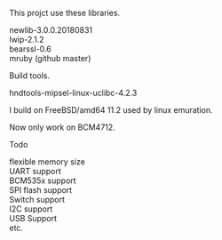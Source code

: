 This projct use these libraries.

newlib-3.0.0.20180831  
lwip-2.1.2  
bearssl-0.6  
mruby (github master)  

Build tools.  

hndtools-mipsel-linux-uclibc-4.2.3  

I build on FreeBSD/amd64 11.2 used by linux emuration.  

Now only work on BCM4712.  

Todo  

flexible memory size  
UART support  
BCM535x support  
SPI flash support  
Switch support  
I2C support  
USB Support  
etc.  

